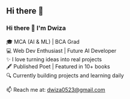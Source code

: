 ## Hi there 👋

<!--
**dwiza0523/dwiza0523** is a ✨ _special_ ✨ repository because its `README.md` (this file) appears on your GitHub profile.

Here are some ideas to get you started:

- 🔭 I’m currently working on ...
- 🌱 I’m currently learning ...
- 👯 I’m looking to collaborate on ...
- 🤔 I’m looking for help with ...
- 💬 Ask me about ...
- 📫 How to reach me: ...
- 😄 Pronouns: ...
- ⚡ Fun fact: ...
-->
### Hi there 👋 I'm Dwiza

🎓 MCA (AI & ML) | BCA Grad  
💻 Web Dev Enthusiast | Future AI Developer  
✨ I love turning ideas into real projects  
🖋️ Published Poet | Featured in 10+ books  
🔍 Currently building projects and learning daily

📫 Reach me at: dwiza0523@gmail.com  
